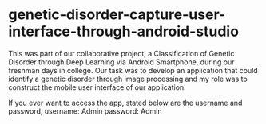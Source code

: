 # genetic-disorder-capture-user-interface-through-android-studio

 This was part of our collaborative project, a Classification of Genetic Disorder through Deep Learning via Android Smartphone, during our freshman days in college. Our task was to develop an application that could identify a genetic disorder through image processing and my role was to construct the mobile user interface of our application.
 
 If you ever want to access the app, stated below are the username and password,
 username: Admin
 password: Admin
